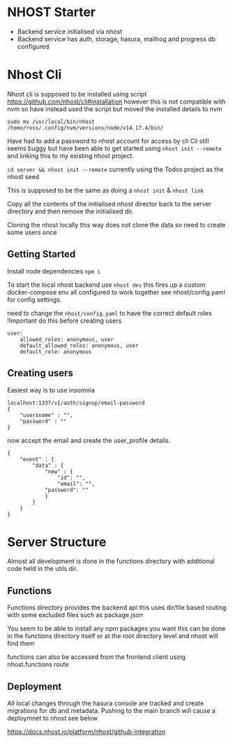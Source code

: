 # NHOST Starter

- Backend service initialised via nhost
- Backend service has auth, storage, hasura, mailhog and progress db configured

# Nhost Cli

Nhost cli is supposed to be installed using script https://github.com/nhost/cli#installation however this is not
compatible with nvm so have instead used the script but moved the installed details to nvm

`sudo mv /usr/local/bin/nhost /home/ross/.config/nvm/versions/node/v14.17.4/bin/` 

Have had to add a password to nhost account for access by cli
Cli still seems buggy but have been able to get started using `nhost init --remote` and linking this to my existing 
nhost project.

`cd server && nhost init --remote` currently using the Todos project as the nhost seed

This is supposed to be the same as doing a `nhost init` & `nhost link` 

Copy all the contents of the initialised nhost director back to the server directory and then remove the initialised dir.

Cloning the nhost locally this way does not clone the data so need to create some users once 


## Getting Started

Install node dependencies `npm i`

To start the local nhost backend use `nhost dev` this fires up a custom docker-compose env all configured to work 
together see nhost/config.yaml for config settings.

need to change the `nhost/config.yaml` to have the correct default roles 
!Important do this before creating users

```
user:
    allowed_roles: anonymous, user
    default_allowed_roles: anonymous, user
    default_role: anonymous
```

## Creating users 

Easiest way is to use insomnia 

```
localhost:1337/v1/auth/signup/email-password
{
    "usersname" : "",
    "password" : ""
}
```
now accept the email and create the user_profile details.

```
{
	"event" : {
		"data" : {
			"new" : {
				"id": "",
	 			"email": "",
   			"password": ""
			}
		}
	}
}
```


# Server Structure

Almost all development is done in the functions directory with additional code held in the utils dir. 

## Functions

Functions directory provides the backend api this uses dir/file based routing with some excluded files such as 
package.json

You seem to be able to install any npm packages you want this can be done in the functions directory itself or at the
root directory level and nhost will find them

functions can also be accessed from the frontend client using nhost.functions route


## Deployment

All local changes through the hasura console are tracked and create migrations for db and metadata. Pushing to the main branch will cause a deploymnet to nhost see below

https://docs.nhost.io/platform/nhost/github-integration

